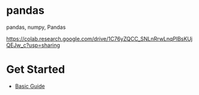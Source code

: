 # pandas
pandas, numpy, Pandas


https://colab.research.google.com/drive/1C76yZQCC_SNLnRrwLnqPlBsKUjQEJw_c?usp=sharing


# Get Started
* [Basic Guide](https://pandas.pydata.org/docs/getting_started/intro_tutorials/01_table_oriented.html)
